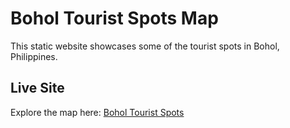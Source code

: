 # Bohol Tourist Spots Map

This static website showcases some of the tourist spots in Bohol, Philippines.

## Live Site

Explore the map here: [Bohol Tourist Spots](https://capoyon.github.io/bohol-tourist-spots/)
